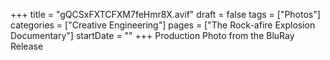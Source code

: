 +++
title = "gQCSxFXTCFXM7feHmr8X.avif"
draft = false
tags = ["Photos"]
categories = ["Creative Engineering"]
pages = ["The Rock-afire Explosion Documentary"]
startDate = ""
+++
Production Photo from the BluRay Release
